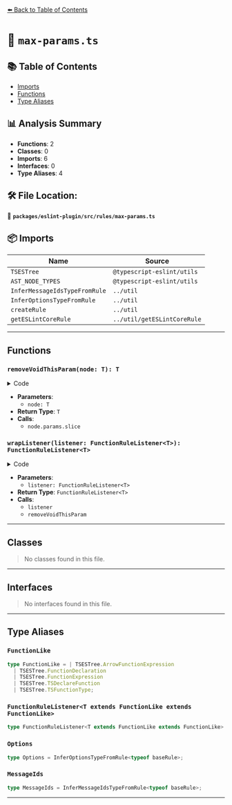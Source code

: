 [⬅️ Back to Table of Contents](../../../../index.md)

# 📄 `max-params.ts`

## 📚 Table of Contents

- [Imports](#imports)
- [Functions](#functions)
- [Type Aliases](#type-aliases)

## 📊 Analysis Summary

- **Functions**: 2
- **Classes**: 0
- **Imports**: 6
- **Interfaces**: 0
- **Type Aliases**: 4

## 🛠️ File Location:
📂 **`packages/eslint-plugin/src/rules/max-params.ts`**

## 📦 Imports

| Name | Source |
|------|--------|
| `TSESTree` | `@typescript-eslint/utils` |
| `AST_NODE_TYPES` | `@typescript-eslint/utils` |
| `InferMessageIdsTypeFromRule` | `../util` |
| `InferOptionsTypeFromRule` | `../util` |
| `createRule` | `../util` |
| `getESLintCoreRule` | `../util/getESLintCoreRule` |


---

## Functions

### `removeVoidThisParam(node: T): T`

<details><summary>Code</summary>

```ts
<T extends FunctionLike>(node: T): T => {
      if (
        node.params.length === 0 ||
        node.params[0].type !== AST_NODE_TYPES.Identifier ||
        node.params[0].name !== 'this' ||
        node.params[0].typeAnnotation?.typeAnnotation.type !==
          AST_NODE_TYPES.TSVoidKeyword
      ) {
        return node;
      }

      return {
        ...node,
        params: node.params.slice(1),
      };
    }
```
</details>

- **Parameters**:
  - `node: T`
- **Return Type**: `T`
- **Calls**:
  - `node.params.slice`
### `wrapListener(listener: FunctionRuleListener<T>): FunctionRuleListener<T>`

<details><summary>Code</summary>

```ts
<T extends FunctionLike>(
      listener: FunctionRuleListener<T>,
    ): FunctionRuleListener<T> => {
      return (node: T): void => {
        listener(removeVoidThisParam(node));
      };
    }
```
</details>

- **Parameters**:
  - `listener: FunctionRuleListener<T>`
- **Return Type**: `FunctionRuleListener<T>`
- **Calls**:
  - `listener`
  - `removeVoidThisParam`

---

## Classes

> No classes found in this file.


---

## Interfaces

> No interfaces found in this file.


---

## Type Aliases

### `FunctionLike`

```ts
type FunctionLike = | TSESTree.ArrowFunctionExpression
  | TSESTree.FunctionDeclaration
  | TSESTree.FunctionExpression
  | TSESTree.TSDeclareFunction
  | TSESTree.TSFunctionType;
```

### `FunctionRuleListener<T extends FunctionLike extends FunctionLike>`

```ts
type FunctionRuleListener<T extends FunctionLike extends FunctionLike> = (node: T) => void;
```

### `Options`

```ts
type Options = InferOptionsTypeFromRule<typeof baseRule>;
```

### `MessageIds`

```ts
type MessageIds = InferMessageIdsTypeFromRule<typeof baseRule>;
```


---